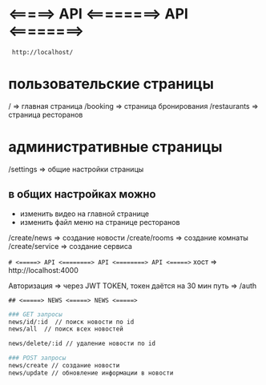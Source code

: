 <!-- # FRONT -->

# <=====> API <========> API <========>

` http://localhost/`

# пользовательские страницы

/ => главная страница
/booking => страница бронирования
/restaurants => страница ресторанов

# административные страницы

/settings => общие настройки страницы

## в общих настройках можно

- изменить видео на главной странице
- изменить файл меню на странице ресторанов

/create/news => создание новости
/create/rooms => создание комнаты
/create/service => создание сервиса

<!-- # BACK -->

`# <=====> API <========> API <========> API <=====>`
хост => http://localhost:4000

Авторизация => через JWT TOKEN, токен даётся на 30 мин
путь => /auth

`## <=====> NEWS <=====> NEWS <=====>`

```bash
### GET запросы
news/id/:id  // поиск новости по id
news/all  // поиск всех новостей

news/delete/:id // удаление новости по id

### POST запросы
news/create // создание новости
news/update // обновление информации в новости

```
